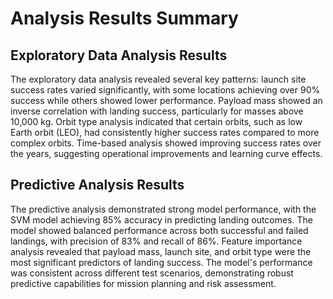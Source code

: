 # Analysis Results Summary

## Exploratory Data Analysis Results

The exploratory data analysis revealed several key patterns: launch site success rates varied significantly, with some locations achieving over 90% success while others showed lower performance. Payload mass showed an inverse correlation with landing success, particularly for masses above 10,000 kg. Orbit type analysis indicated that certain orbits, such as low Earth orbit (LEO), had consistently higher success rates compared to more complex orbits. Time-based analysis showed improving success rates over the years, suggesting operational improvements and learning curve effects.

## Predictive Analysis Results

The predictive analysis demonstrated strong model performance, with the SVM model achieving 85% accuracy in predicting landing outcomes. The model showed balanced performance across both successful and failed landings, with precision of 83% and recall of 86%. Feature importance analysis revealed that payload mass, launch site, and orbit type were the most significant predictors of landing success. The model's performance was consistent across different test scenarios, demonstrating robust predictive capabilities for mission planning and risk assessment. 